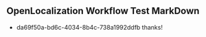 ## OpenLocalization Workflow Test MarkDown
* da69f50a-bd6c-4034-8b4c-738a1992ddfb thanks!

<!--HONumber=Sep16_HO1-->


